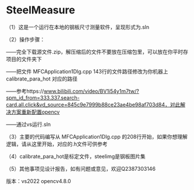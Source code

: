 # SteelMeasure
（1）这是一个运行在本地的钢板尺寸测量软件，呈现形式为.sln


（2）操作步骤：

——完全下载源文件.zip，解压缩后的文件不要放在压缩包里，可以放在你平时存项目的文件夹下

——把文件 MFCApplication1Dlg.cpp 143行的文件路径修改为你机器上 calibrate_para_hot 对应的路径

——参考https://www.bilibili.com/video/BV1i54y1m7tw/?spm_id_from=333.337.search-card.all.click&vd_source=845c9e7999b88ce23ae4be98af703d84，对此解决方案重新配置opencv

——通过vs运行.sln


（3）主要的代码编写从 MFCApplication1Dlg.cpp 的208行开始，如果你想理解逻辑，请从这里开始，对应的.h文件可供参考

（4）calibrate_para_hot是标定文件，steelimg是钢板图片集

（5）其他事项见设计报告，如有问题或意见，欢迎Q2387303146

版本：vs2022    opencv4.8.0

